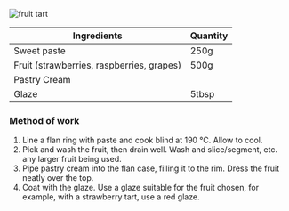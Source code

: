 ![fruit tart](resource:assets/images/basicPastryProducts/fruit_tart.png)

| Ingredients   | Quantity|
|---------------|---------|
|Sweet paste    |250g     |
|Fruit (strawberries, raspberries, grapes)|500g|
|Pastry Cream   |   |
|Glaze| 5tbsp|

### **Method of work**
1. Line a flan ring with paste and cook blind at 190 °C. Allow to cool.
2. Pick and wash the fruit, then drain well. Wash and slice/segment, etc. any larger fruit being used.
3. Pipe pastry cream into the flan case, filling it to the rim. Dress the fruit neatly over the top.
4. Coat with the glaze. Use a glaze suitable for the fruit chosen, for example, with a strawberry tart, use a red glaze.


